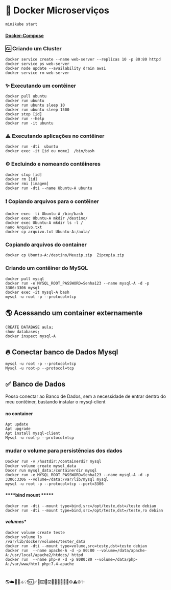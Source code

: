 # 🐳 Docker Microserviços
    minikube start

#### [Docker-Compose](https://github.com/docker/awesome-compose?tab=readme-ov-file)

### 🆑 Criando um Cluster
    docker service create --name web-server --replicas 10 -p 80:80 httpd
    docker service ps web-server 
    docker node update --availability drain aws1
    docker service rm web-server

### ✨ Executando um contêiner
    docker pull ubuntu
    docker run ubuntu
    docker run ubuntu sleep 10
    docker run ubuntu sleep 1500
    docker stop [id]
    docker run --help
    docker run -it ubuntu
### ⚠️ Executando aplicações no contêiner
    docker run -dti  ubuntu 
    docker exec -it [id ou nome]  /bin/bash
### ⚙️ Excluindo e nomeando contêineres
    docker stop [id]
    docker rm [id]
    docker rmi [imagem]
    docker run -dti --name Ubuntu-A ubuntu
### ❗️ Copiando arquivos para o contêiner
    docker exec -ti Ubuntu-A /bin/bash
    docker exec Ubuntu-A mkdir /destino/
    docker exec Ubuntu-A mkdir ls -l /
    nano Arquivo.txt
    docker cp arquivo.txt Ubuntu-A:/aula/
### Copiando arquivos do container
    docker cp Ubuntu-A:/destino/Meuzip.zip  Zipcopia.zip 
### Criando um contêiner do MySQL
    docker pull mysql 
    docker run -e MYSQL_ROOT_PASSWORD=Senha123 --name mysql-A -d -p 3306:3306 mysql
    docker exec -it mysql-A bash
    mysql -u root -p --protocol=tcp
## 🌎 Acessando um container externamente
    CREATE DATABASE aula;
    show databases;
    docker inspect mysql-A
## 🔥 Conectar banco de Dados Mysql
    mysql -u root -p --protocol=tcp
    Mysql -u root-p --protocol=tcp
## ✅ Banco de Dados
Posso conectar ao Banco de Dados, sem a necessidade de entrar dentro do meu contêiner, bastando instalar o mysql-client
#### no container
    Apt update
    Apt upgrade
    Apt install mysql-client
    Mysql -u root-p --protocol=tcp
### mudar o volume para persistências dos dados
    Docker run -v /hostdir:/containerdir mysql
    Docker volume create mysql_data
    Docer run mysql_data:/containerdir mysql
    docker run -e MYSQL_ROOT_PASSWORD=Senha123 --name mysql-A -d -p 3306:3306 --volume=/data:/var/lib/mysql mysql
    mysql -u root -p --protocol=tcp --port=3306
#### ****bind mount *****
    docker run -dti --mount type=bind,src=/opt/teste,dst=/teste debian
    docker run -dti --mount type=bind,src=/opt/teste,dst=/teste,ro debian
#### ***volumes****
    docker volume create teste
    docker volume ls
    /var/lib/docker/volumes/teste/_data	
    docker run -dti --mount type=volume,src=teste,dst=teste debian
    docker run  --name apache-A -d -p 80:80 --volume=/data/apache-A:/usr/local/apache2/htdocs/ httpd
    docker run  --name php-A -d -p 8080:80 --volume=/data/php-A:/var/www/html php:7.4-apache

#
🌎☁️🧩📌❇️💡❗️🆑✅🔗⌨️🔴☑️🔗🐳🔥🚀🚧🚦⚙️⚠️🌐✨
